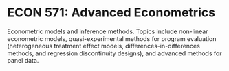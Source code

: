 # ECON 571: Advanced Econometrics

Econometric models and inference methods. Topics include non-linear econometric models, quasi-experimental methods for program evaluation (heterogeneous treatment effect models, differences-in-differences methods, and regression discontinuity designs), and advanced methods for panel data.